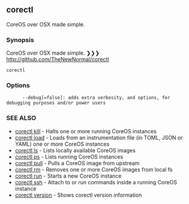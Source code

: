 ## corectl

CoreOS over OSX made simple.

### Synopsis


CoreOS over OSX made simple.
❯❯❯ http://github.com/TheNewNormal/corectl

```
corectl
```

### Options

```
      --debug[=false]: adds extra verbosity, and options, for debugging purposes and/or power users
```

### SEE ALSO
* [corectl kill](corectl_kill.md)	 - Halts one or more running CoreOS instances
* [corectl load](corectl_load.md)	 - Loads from an instrumentation file (in TOML, JSON or YAML) one or more CoreOS instances
* [corectl ls](corectl_ls.md)	 - Lists locally available CoreOS images
* [corectl ps](corectl_ps.md)	 - Lists running CoreOS instances
* [corectl pull](corectl_pull.md)	 - Pulls a CoreOS image from upstream
* [corectl rm](corectl_rm.md)	 - Removes one or more CoreOS images from local fs
* [corectl run](corectl_run.md)	 - Starts a new CoreOS instance
* [corectl ssh](corectl_ssh.md)	 - Attach to or run commands inside a running CoreOS instance
* [corectl version](corectl_version.md)	 - Shows corectl version information


